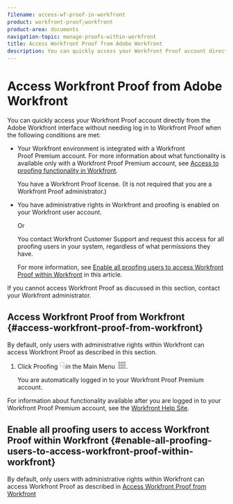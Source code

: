 ```yaml
---
filename: access-wf-proof-in-workfront
product: workfront-proof;workfront
product-area: documents
navigation-topic: manage-proofs-within-workfront
title: Access Workfront Proof from Adobe Workfront
description: You can quickly access your Workfront Proof account directly from the Adobe Workfront interface without needing log in to Workfront Proof when the following conditions are met:
---
```


# Access Workfront Proof from Adobe Workfront

You can quickly access your Workfront Proof&nbsp;account directly from the Adobe Workfront interface without&nbsp;needing log in to Workfront Proof&nbsp;when the following conditions are met:

* Your Workfront environment is integrated with a Workfront Proof&nbsp;Premium account. For more information about what functionality is available only with a Workfront Proof&nbsp;Premium account, see [Access to proofing functionality in Workfront](../../../administration-and-setup/manage-workfront/configure-proofing/access-to-proofing-functionality.md).

  You have a Workfront Proof&nbsp;license. (It is not required that you are a Workfront Proof&nbsp;administrator.)

* You have administrative rights in Workfront and proofing is enabled on your Workfront user account.

  Or

  You contact Workfront Customer Support and request this access for&nbsp;all proofing users in your system, regardless of what permissions they have.

  For more information, see [Enable all proofing users to access Workfront Proof within Workfront](#enable-all-proofing-users-to-access-workfront-proof-within-workfront)&nbsp;in this article.

If you cannot access Workfront Proof&nbsp;as discussed in this section, contact your Workfront administrator.

## Access Workfront Proof&nbsp;from Workfront {#access-workfront-proof-from-workfront}

By default, only users with administrative rights within Workfront can access Workfront Proof as described in this section.&nbsp;

1. Click Proofing ![](assets/proofing-main-menu.png)in the Main Menu ![](assets/main-menu-icon.png).

   You are automatically logged in to your Workfront Proof Premium account.

For information about functionality available after you are logged in to your Workfront Proof Premium account, see the [Workfront Help Site](https://support.workfront.com).

## Enable all proofing users to access Workfront Proof&nbsp;within Workfront {#enable-all-proofing-users-to-access-workfront-proof-within-workfront}

By default, only users with administrative rights within Workfront can access Workfront Proof as described in [Access Workfront Proof from Workfront](#access-workfront-proof-from-workfront)
